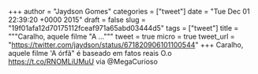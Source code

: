 
+++
author = "Jaydson Gomes"
categories = ["tweet"]
date = "Tue Dec 01 22:39:20 +0000 2015"
draft = false
slug = "19f01afa12d70175112fceaf971a65abd03444d5"
tags = ["tweet"]
title = """Caralho, aquele filme "A ..."""
tweet = true
micro = true
tweet_url = "https://twitter.com/jaydson/status/671820906101100544"
+++
Caralho, aquele filme 'A órfã" é baseado em fatos reais O.o https://t.co/RNOMLiUMuU via @MegaCurioso
